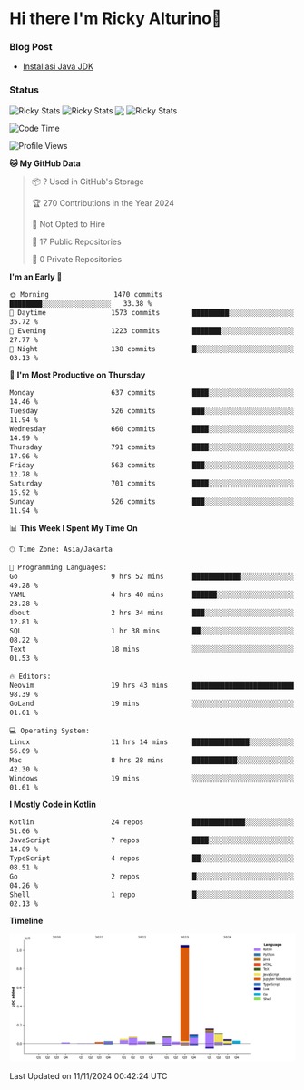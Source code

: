 # Hi there I'm Ricky Alturino👋

### Blog Post

<!-- BLOG-POST-LIST:START -->

- [Installasi Java JDK](https://onirutla.medium.com/installasi-java-jdk-ec701beeb5cb?source=rss-d9d81c918cc9------2)
<!-- BLOG-POST-LIST:END -->

### Status

<img align="center" alt="Ricky Stats" src="https://github-readme-stats.vercel.app/api?username=Alturino&theme=dark&show_icons=true&hide_border=false" />
<img align="center" alt="Ricky Stats" src="https://github-readme-stats.vercel.app/api/top-langs/?username=Alturino&theme=dark&show_icons=true&layout=compact"/>
<img align="center" width="640px" src="https://github-readme-stats.vercel.app/api/wakatime?username=Alturino&layout=compact&hide_border=true&theme=dark">
<img align="center" alt="Ricky Stats" src="https://leetcard.jacoblin.cool/onirutla?border=0&radius=20&ext=activity"/>

<!--START_SECTION:waka-->
![Code Time](http://img.shields.io/badge/Code%20Time-716%20hrs%2034%20mins-blue)

![Profile Views](http://img.shields.io/badge/Profile%20Views-0-blue)

**🐱 My GitHub Data** 

> 📦 ? Used in GitHub's Storage 
 > 
> 🏆 270 Contributions in the Year 2024
 > 
> 🚫 Not Opted to Hire
 > 
> 📜 17 Public Repositories 
 > 
> 🔑 0 Private Repositories 
 > 
**I'm an Early 🐤** 

```text
🌞 Morning                1470 commits        ████████░░░░░░░░░░░░░░░░░   33.38 % 
🌆 Daytime                1573 commits        █████████░░░░░░░░░░░░░░░░   35.72 % 
🌃 Evening                1223 commits        ███████░░░░░░░░░░░░░░░░░░   27.77 % 
🌙 Night                  138 commits         █░░░░░░░░░░░░░░░░░░░░░░░░   03.13 % 
```
📅 **I'm Most Productive on Thursday** 

```text
Monday                   637 commits         ████░░░░░░░░░░░░░░░░░░░░░   14.46 % 
Tuesday                  526 commits         ███░░░░░░░░░░░░░░░░░░░░░░   11.94 % 
Wednesday                660 commits         ████░░░░░░░░░░░░░░░░░░░░░   14.99 % 
Thursday                 791 commits         ████░░░░░░░░░░░░░░░░░░░░░   17.96 % 
Friday                   563 commits         ███░░░░░░░░░░░░░░░░░░░░░░   12.78 % 
Saturday                 701 commits         ████░░░░░░░░░░░░░░░░░░░░░   15.92 % 
Sunday                   526 commits         ███░░░░░░░░░░░░░░░░░░░░░░   11.94 % 
```


📊 **This Week I Spent My Time On** 

```text
🕑︎ Time Zone: Asia/Jakarta

💬 Programming Languages: 
Go                       9 hrs 52 mins       ████████████░░░░░░░░░░░░░   49.28 % 
YAML                     4 hrs 40 mins       ██████░░░░░░░░░░░░░░░░░░░   23.28 % 
dbout                    2 hrs 34 mins       ███░░░░░░░░░░░░░░░░░░░░░░   12.81 % 
SQL                      1 hr 38 mins        ██░░░░░░░░░░░░░░░░░░░░░░░   08.22 % 
Text                     18 mins             ░░░░░░░░░░░░░░░░░░░░░░░░░   01.53 % 

🔥 Editors: 
Neovim                   19 hrs 43 mins      █████████████████████████   98.39 % 
GoLand                   19 mins             ░░░░░░░░░░░░░░░░░░░░░░░░░   01.61 % 

💻 Operating System: 
Linux                    11 hrs 14 mins      ██████████████░░░░░░░░░░░   56.09 % 
Mac                      8 hrs 28 mins       ███████████░░░░░░░░░░░░░░   42.30 % 
Windows                  19 mins             ░░░░░░░░░░░░░░░░░░░░░░░░░   01.61 % 
```

**I Mostly Code in Kotlin** 

```text
Kotlin                   24 repos            █████████████░░░░░░░░░░░░   51.06 % 
JavaScript               7 repos             ████░░░░░░░░░░░░░░░░░░░░░   14.89 % 
TypeScript               4 repos             ██░░░░░░░░░░░░░░░░░░░░░░░   08.51 % 
Go                       2 repos             █░░░░░░░░░░░░░░░░░░░░░░░░   04.26 % 
Shell                    1 repo              █░░░░░░░░░░░░░░░░░░░░░░░░   02.13 % 
```



**Timeline**

![Lines of Code chart](https://raw.githubusercontent.com/Alturino/Alturino/main/assets/bar_graph.png)


 Last Updated on 11/11/2024 00:42:24 UTC
<!--END_SECTION:waka-->
